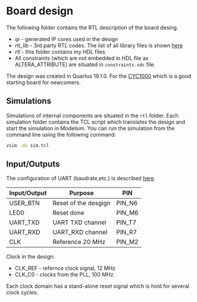 # Board design

The following folder contains the RTL description of the board desing.

* _ip_ - generated IP cores used in the design
* _rtl_lib_ - 3rd party RTL codes. The list of all library files is shown [here](https://github.com/benycze/fpga-brainfuck)
* _rtl_ - this folder contains my HDL files
* All constraints (which are not embedded in HDL file as ALTERA_ATTRIBUTE) are situated in `constraints.sdc` file. 

The design was created in Quartus 19.1.0. For the [CYC1000](https://shop.trenz-electronic.de/en/Products/Trenz-Electronic/CYC1000-Intel-Cyclone-10/) which is a good starting board for newcomers.

## Simulations

Simulations of internal components are situated in the `rtl` folder. 
Each simulation folder contains the TCL script which translates the design and 
start the simulation in Modelsim.
You can run the simulation from the command line using the following command:

```bash
vsim -do sim.tcl
```

## Input/Outputs

The configuration of UART (baudrate,etc.) is described [here](https://github.com/benycze/fpga-brainfuck/tree/master/sw). 

| Input/Output      | Purpose           |  PIN  |
|-------------------|-------------------|-------|
| USER_BTN          | Reset of the desgign | PIN_N6 |
| LED0              | Reset done | PIN_M6 |
| UART_TXD          | UART TXD channel | PIN_T7 |
| UART_RXD          | UART_RXD channel | PIN_R7 |
| CLK               | Reference 20 MHz | PIN_M2 |

Clock in the design:

* CLK_REF - refernce clock signal, 12 MHz
* CLK_C0 - clocks from the PLL, 100 MHz

Each clock domain has a stand-alone reset signal which is hold for several clock cycles.
